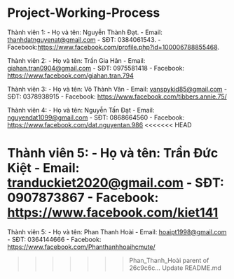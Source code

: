 # Project-Working-Process
Thành viên 1:
    - Họ và tên: Nguyễn Thành Đạt.
    - Email: thanhdatnguyenat@gmail.com
    - SĐT: 0384061543.
    - Facebook:https://www.facebook.com/profile.php?id=100006788855468.

Thành viên 2:
    - Họ và tên: Trần Gia Hân
    - Email: giahan.tran0904@gmail.com
    - SĐT: 0975581418
    - Facebook: https://www.facebook.com/giahan.tran.794

Thành viên 3:
    - Họ và tên: Võ Thành Văn
    - Email: vanspykid85@gmail.com
    - SĐT: 0378938915
    - Facebook: https://www.facebook.com/tibbers.annie.75/

Thành viên 4:
    - Họ và tên: Nguyễn Tấn Đạt
    - Email: nguyendat1099@gmail.com
    - SĐT: 0868664560
    - Facebook: https://www.facebook.com/dat.nguyentan.986
<<<<<<< HEAD
    
Thành viên 5:
    - Họ và tên: Trần Đức Kiệt
    - Email: tranduckiet2020@gmail.com
    - SĐT: 0907873867
    - Facebook: https://www.facebook.com/kiet141
=======
Thành viên 5:
    - Họ và tên: Phan Thanh Hoài
    - Email: hoaipt1998@gmail.com
    - SĐT: 0364144666
    - Facebook: https://www.facebook.com/Phanthanhhoaihcmute/
>>>>>>> Phan_Thanh_Hoài
>>>>>>> parent of 26c9c6c... Update README.md
